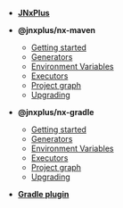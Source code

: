 - [**JNxPlus**](/)

- **@jnxplus/nx-maven**
  - [Getting started](nx-maven/1-getting-started)
  - [Generators](nx-maven/2-generators)
  - [Environment Variables](nx-maven/3-environment-variables)
  - [Executors](nx-maven/4-executors)
  - [Project graph](nx-maven/5-dep-graph)
  - [Upgrading](nx-maven/6-upgrading)
- **@jnxplus/nx-gradle**
  - [Getting started](nx-gradle/1-getting-started)
  - [Generators](nx-gradle/2-generators)
  - [Environment Variables](nx-gradle/3-environment-variables)
  - [Executors](nx-gradle/4-executors)
  - [Project graph](nx-gradle/5-dep-graph)
  - [Upgrading](nx-gradle/6-upgrading)
- [**Gradle plugin**](gradle-plugin)
